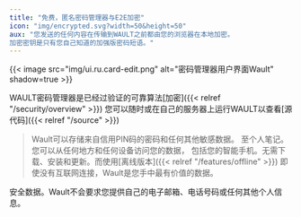 ```yaml
---
title: "免费，匿名密码管理器与E2E加密"
icon: "img/encrypted.svg?width=50&height=50"
aux: "您发送的任何内容在传输到WAULT之前都由您的浏览器在本地加密。
加密密钥是只有您自己知道的加强版密码短语。"
---
```


{{< image src="img/ui.ru.card-edit.png" alt="密码管理器用户界面Wault" shadow=true >}}

WAULT密码管理器是已经过验证的可靠算法[加密]({{< relref "/security/overview" >}})
您可以随时或在自己的服务器上运行WAULT以查看[源代码]({{< relref "/source" >}})

> Wault可以存储来自信用PIN码的密码和任何其他敏感数据。
> 至个人笔记。您可以从任何地方和任何设备访问您的数据，
> 包括您的智能手机。无需下载、安装和更新。而使用[离线版本]({{< relref "/features/offline" >}})
> 即使没有互联网连接，Wault是您手中最有价值的数据。

安全数据。Wault不会要求您提供自己的电子邮箱、电话号码或任何其他个人信息。
